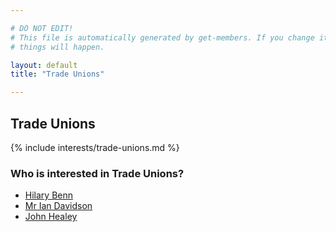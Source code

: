 ```yaml
---

# DO NOT EDIT!
# This file is automatically generated by get-members. If you change it, bad
# things will happen.

layout: default
title: "Trade Unions"

---
```


## Trade Unions

{% include interests/trade-unions.md %}

### Who is interested in Trade Unions?


* [Hilary Benn](/members/hilary-benn.html)
* [Mr Ian Davidson](/members/mr-ian-davidson.html)
* [John Healey](/members/john-healey.html)
